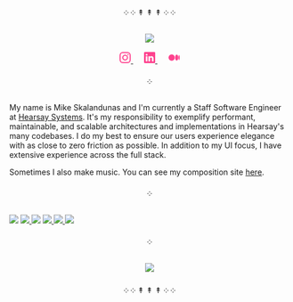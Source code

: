 <p align="center">
  ༶ ༶ ↟ ↟ ↟ ༶ ༶
</p>

<p align="center">
  <img src="https://readme-typing-svg.herokuapp.com?font=Fira+Code&duration=2500&color=fe428e&lines=UI%20Architect;End-User%20Driven;Team%20Multiplier;Mentor&width=180">
</p>

<p align="center">
  <a href="https://www.instagram.com/mskalandunas/" target="_blank" rel="noopener noreferrer">
    <img src="./media/instagram.svg" height="20" width="20">
  </a>
  &nbsp;&nbsp;&nbsp;&nbsp;
  <a href="https://www.linkedin.com/in/mskalandunas/" target="_blank" rel="noopener noreferrer">
    <img src="./media/linkedin.svg" height="20" width="20">
  </a>
  &nbsp;&nbsp;&nbsp;&nbsp;
  <a href="https://medium.com/@mskalandunas" target="_blank" rel="noopener noreferrer">
    <img src="./media/medium.svg" height="20" width="20">
  </a>
</p>

<p align="center">
  ༶
</p>

My name is Mike Skalandunas and I'm currently a Staff Software Engineer at [Hearsay Systems](https://www.hearsaysystems.com/). It's my responsibility to exemplify performant, maintainable, and scalable architectures and implementations in Hearsay's many codebases.  I do my best to ensure our users experience elegance with as close to zero friction as possible.  In addition to my UI focus, I have extensive experience across the full stack.

Sometimes I also make music.  You can see my composition site [here](https://mosaicmusic.io/).

<p align="center">
  ༶
</p>

<img src="https://img.shields.io/badge/Currently Reading:-%2320BC8E?style=for-the-badge">

<a href="https://www.oreilly.com/library/view/software-architecture-the/9781492086888/">
  <img src="https://learning.oreilly.com/library/cover/9781492086888/250w/">
</a>

<img src="https://img.shields.io/badge/Good Reads:-%23BC2077?style=for-the-badge">

<a href="https://www.manning.com/books/micro-frontends-in-action">
  <img src="https://images.manning.com/264/352/resize/book/6/9351297-b370-44ad-ab3e-8dd49938c05b/Geers-MF-HI.png">
</a> <a href="https://www.oreilly.com/library/view/fundamentals-of-software/9781492043447/">
  <img src="https://learning.oreilly.com/library/cover/9781492043447/250w/">
</a> <a href="https://staffeng.com/book">
  <img src="https://staffeng.com/StaffEngCoverHero.png">
</a>

<p align="center">
  ༶
</p>
  
<p align="center">
  <img src="http://github-readme-streak-stats.herokuapp.com?user=mskalandunas&theme=radical&hide_border=true&background=0d1117">
</p>

<p align="center">
  ༶ ༶ ↟ ↟ ↟ ༶ ༶
</p>
